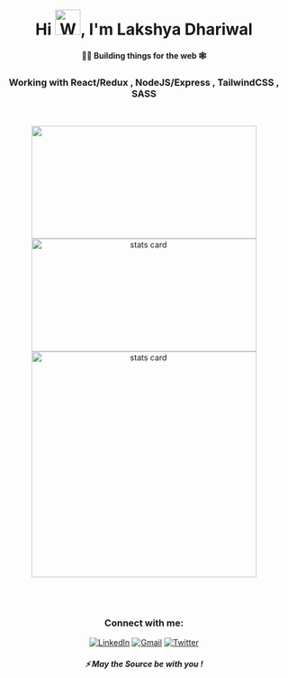 
<h1 align="center">Hi <img src="https://raw.githubusercontent.com/nixin72/nixin72/master/wave.gif" 
         alt="Waving hand animated gif"
         height="45"
         width="45" />, I'm Lakshya Dhariwal</h1>
<h4 align="center">
👷‍♂️ Building things for the web 🕸
</h4>
<h3 align="center">
    Working with React/Redux , NodeJS/Express , TailwindCSS , SASS
</h3>
<br/>
<p align="center">
         <img height="200px" width="400" src="https://github-readme-stats.vercel.app/api?username=lakshya-dhariwal&count_private=true&theme=radical&show_icons=true" />
        <img alt= "stats card" height="200px" width="400" src="http://github-readme-streak-stats.herokuapp.com?user=lakshya-dhariwal&theme=radical&show_icons=true">
          <img alt= "stats card" width="400" src="https://github-readme-stats.vercel.app/api/top-langs/?username=lakshya-dhariwal&langs_count=5&theme=radical">
         

<p>
<br/><br/>
<h3 align="center">Connect with me:</h3>
<p align="center">
<a href="https://www.linkedin.com/in/lakshya-dhariwal/" target="_blank" rel="noopener"><img alt="LinkedIn"
                src="https://img.shields.io/badge/linkedin-%230077B5.svg?&style=for-the-badge&logo=linkedin&logoColor=white" /></a>
        <a href="mailto:lakshyadhariwal9@gmail.com"target="_blank" rel="noopener"><img alt="Gmail"
                src="https://img.shields.io/badge/-Gmail-D14836?style=for-the-badge&logo=Gmail&logoColor=white" /></a>
        <a href="https://twitter.com/Lakshya_OnALoop" target="_blank" rel="noopener"><img alt="Twitter"
                src="https://img.shields.io/badge/Twitter-1DA1F2?style=for-the-badge&logo=twitter&logoColor=white"></a>
</p>

<h5 align="center">⚡ May the Source be with you !</h5>

 




 









